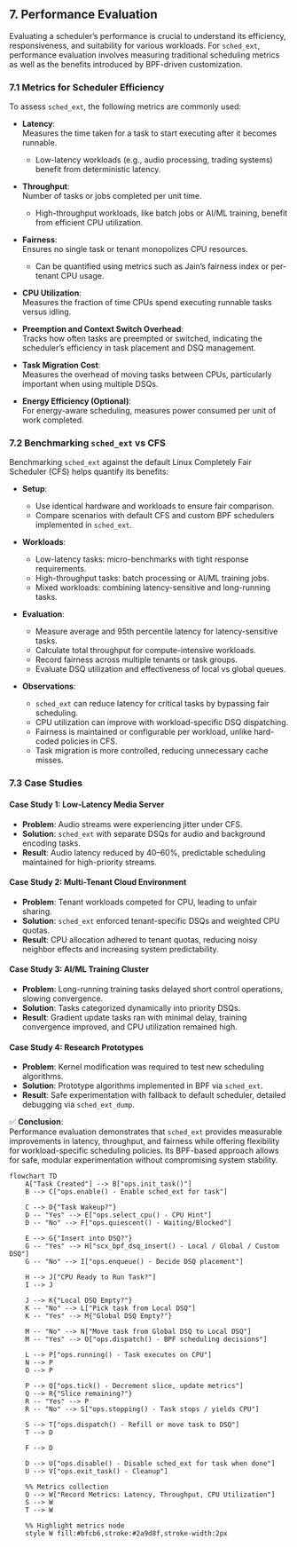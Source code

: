 ## 7. Performance Evaluation

Evaluating a scheduler’s performance is crucial to understand its efficiency, responsiveness, and suitability for various workloads. For `sched_ext`, performance evaluation involves measuring traditional scheduling metrics as well as the benefits introduced by BPF-driven customization.

### 7.1 Metrics for Scheduler Efficiency

To assess `sched_ext`, the following metrics are commonly used:

- **Latency**:  
  Measures the time taken for a task to start executing after it becomes runnable.  
  - Low-latency workloads (e.g., audio processing, trading systems) benefit from deterministic latency.
  
- **Throughput**:  
  Number of tasks or jobs completed per unit time.  
  - High-throughput workloads, like batch jobs or AI/ML training, benefit from efficient CPU utilization.

- **Fairness**:  
  Ensures no single task or tenant monopolizes CPU resources.  
  - Can be quantified using metrics such as Jain’s fairness index or per-tenant CPU usage.

- **CPU Utilization**:  
  Measures the fraction of time CPUs spend executing runnable tasks versus idling.

- **Preemption and Context Switch Overhead**:  
  Tracks how often tasks are preempted or switched, indicating the scheduler’s efficiency in task placement and DSQ management.

- **Task Migration Cost**:  
  Measures the overhead of moving tasks between CPUs, particularly important when using multiple DSQs.

- **Energy Efficiency (Optional)**:  
  For energy-aware scheduling, measures power consumed per unit of work completed.

### 7.2 Benchmarking `sched_ext` vs CFS

Benchmarking `sched_ext` against the default Linux Completely Fair Scheduler (CFS) helps quantify its benefits:

- **Setup**:  
  - Use identical hardware and workloads to ensure fair comparison.
  - Compare scenarios with default CFS and custom BPF schedulers implemented in `sched_ext`.

- **Workloads**:  
  - Low-latency tasks: micro-benchmarks with tight response requirements.  
  - High-throughput tasks: batch processing or AI/ML training jobs.  
  - Mixed workloads: combining latency-sensitive and long-running tasks.

- **Evaluation**:  
  - Measure average and 95th percentile latency for latency-sensitive tasks.  
  - Calculate total throughput for compute-intensive workloads.  
  - Record fairness across multiple tenants or task groups.  
  - Evaluate DSQ utilization and effectiveness of local vs global queues.

- **Observations**:  
  - `sched_ext` can reduce latency for critical tasks by bypassing fair scheduling.  
  - CPU utilization can improve with workload-specific DSQ dispatching.  
  - Fairness is maintained or configurable per workload, unlike hard-coded policies in CFS.  
  - Task migration is more controlled, reducing unnecessary cache misses.

### 7.3 Case Studies

#### Case Study 1: Low-Latency Media Server
- **Problem**: Audio streams were experiencing jitter under CFS.  
- **Solution**: `sched_ext` with separate DSQs for audio and background encoding tasks.  
- **Result**: Audio latency reduced by 40–60%, predictable scheduling maintained for high-priority streams.

#### Case Study 2: Multi-Tenant Cloud Environment
- **Problem**: Tenant workloads competed for CPU, leading to unfair sharing.  
- **Solution**: `sched_ext` enforced tenant-specific DSQs and weighted CPU quotas.  
- **Result**: CPU allocation adhered to tenant quotas, reducing noisy neighbor effects and increasing system predictability.

#### Case Study 3: AI/ML Training Cluster
- **Problem**: Long-running training tasks delayed short control operations, slowing convergence.  
- **Solution**: Tasks categorized dynamically into priority DSQs.  
- **Result**: Gradient update tasks ran with minimal delay, training convergence improved, and CPU utilization remained high.

#### Case Study 4: Research Prototypes
- **Problem**: Kernel modification was required to test new scheduling algorithms.  
- **Solution**: Prototype algorithms implemented in BPF via `sched_ext`.  
- **Result**: Safe experimentation with fallback to default scheduler, detailed debugging via `sched_ext_dump`.

✅ **Conclusion**:  
Performance evaluation demonstrates that `sched_ext` provides measurable improvements in latency, throughput, and fairness while offering flexibility for workload-specific scheduling policies. Its BPF-based approach allows for safe, modular experimentation without compromising system stability.


```mermaid
flowchart TD
    A["Task Created"] --> B["ops.init_task()"]
    B --> C["ops.enable() - Enable sched_ext for task"]
    
    C --> D{"Task Wakeup?"}
    D -- "Yes" --> E["ops.select_cpu() - CPU Hint"]
    D -- "No" --> F["ops.quiescent() - Waiting/Blocked"]
    
    E --> G{"Insert into DSQ?"}
    G -- "Yes" --> H["scx_bpf_dsq_insert() - Local / Global / Custom DSQ"]
    G -- "No" --> I["ops.enqueue() - Decide DSQ placement"]
    
    H --> J["CPU Ready to Run Task?"]
    I --> J
    
    J --> K{"Local DSQ Empty?"}
    K -- "No" --> L["Pick task from Local DSQ"]
    K -- "Yes" --> M{"Global DSQ Empty?"}
    
    M -- "No" --> N["Move task from Global DSQ to Local DSQ"]
    M -- "Yes" --> O["ops.dispatch() - BPF scheduling decisions"]
    
    L --> P["ops.running() - Task executes on CPU"]
    N --> P
    O --> P
    
    P --> Q["ops.tick() - Decrement slice, update metrics"]
    Q --> R{"Slice remaining?"}
    R -- "Yes" --> P
    R -- "No" --> S["ops.stopping() - Task stops / yields CPU"]
    
    S --> T["ops.dispatch() - Refill or move task to DSQ"]
    T --> D
    
    F --> D
    
    D --> U["ops.disable() - Disable sched_ext for task when done"]
    U --> V["ops.exit_task() - Cleanup"]
    
    %% Metrics collection
    Q --> W["Record Metrics: Latency, Throughput, CPU Utilization"]
    S --> W
    T --> W

    %% Highlight metrics node
    style W fill:#bfcb6,stroke:#2a9d8f,stroke-width:2px
```
